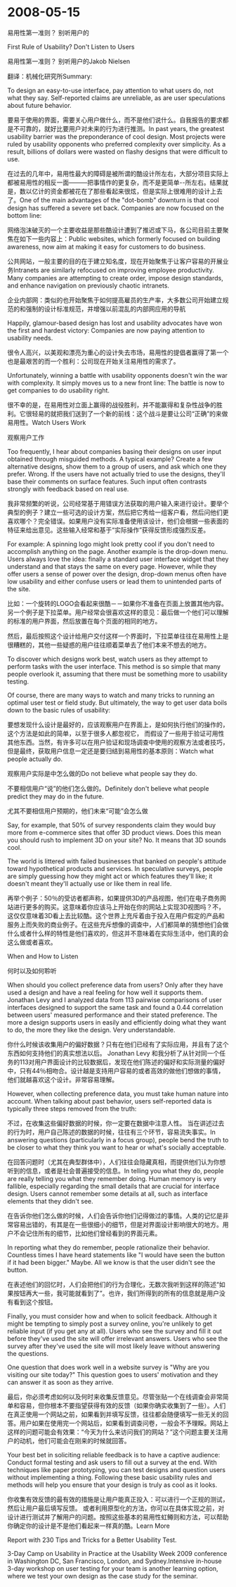 # 2008-05-15

易用性第一准则？ 别听用户的

First Rule of Usability? Don't Listen to Users

易用性第一准则？ 别听用户的Jakob Nielsen

翻译：机械化研究所Summary:

To design an easy-to-use interface, pay attention to what users do, not what they say. Self-reported claims are unreliable, as are user speculations about future behavior.

要易于使用的界面，需要关心用户做什么，而不是他们说什么。自我报告的要求都是不可靠的，就好比要用户对未来的行为进行推测。In past years, the greatest usability barrier was the preponderance of cool design. Most projects were ruled by usability opponents who preferred complexity over simplicity. As a result, billions of dollars were wasted on flashy designs that were difficult to use.

在过去的几年中，易用性最大的障碍是被所谓的酷设计所左右，大部分项目实际上都被易用性的相反一面———把事情作的更复杂，而不是更简单--所左右。结果就是，数以亿计的资金都被花在了那些看起来很炫，但是实际上很难用的设计上去了。One of the main advantages of the "dot-bomb" downturn is that cool design has suffered a severe set back. Companies are now focused on the bottom line:

网络泡沫破灭的一个主要收益是那些酷设计遭到了推迟或下马，各公司目前主要聚焦在如下一些内容上：Public websites, which formerly focused on building awareness, now aim at making it easy for customers to do business.

公共网站，一般主要的目的在于建立知名度，现在开始聚焦于让客户容易的开展业务Intranets are similarly refocused on improving employee productivity. Many companies are attempting to create order, impose design standards, and enhance navigation on previously chaotic intranets.

企业内部网：类似的也开始聚焦于如何提高雇员的生产率，大多数公司开始建立规范的和强制的设计标准规范，并增强以前混乱的内部网应用的导航

Happily, glamour-based design has lost and usability advocates have won the first and hardest victory: Companies are now paying attention to usability needs.

很令人高兴，以美观和漂亮为重心的设计失去市场，易用性的提倡者赢得了第一个也是最艰苦的而一个胜利：公司现在开始关注易用性的需求了。

Unfortunately, winning a battle with usability opponents doesn't win the war with complexity. It simply moves us to a new front line: The battle is now to get companies to do usability right.

很不幸的是，在易用性对立面上赢得的战役胜利，并不能赢得和复杂性战争的胜利。它很轻易的就把我们送到了一个新的前线：这个战斗是要让公司“正确”的来做易用性。Watch Users Work

观察用户工作

Too frequently, I hear about companies basing their designs on user input obtained through misguided methods. A typical example? Create a few alternative designs, show them to a group of users, and ask which one they prefer. Wrong. If the users have not actually tried to use the designs, they'll base their comments on surface features. Such input often contrasts strongly with feedback based on real use.

我非常频繁的听说，公司经常基于用错误方法获取的用户输入来进行设计。要举个典型的例子？建立一些可选的设计方案，然后把它秀给一组客户看，然后问他们更喜欢哪个？完全错误。如果用户没有实际准备使用该设计，他们会根据一些表面的特征来给出意见。这些输入经常和基于“实际操作”获得反馈形成强烈反差。

For example: A spinning logo might look pretty cool if you don't need to accomplish anything on the page. Another example is the drop-down menu. Users always love the idea: finally a standard user interface widget that they understand and that stays the same on every page. However, while they offer users a sense of power over the design, drop-down menus often have low usability and either confuse users or lead them to unintended parts of the site.

比如：一个旋转的LOGO会看起来很酷－－如果你不准备在页面上放置其他内容。另一个例子是下拉菜单。用户经常会很喜欢这样的意见：最后做一个他们可以理解的标准的用户界面，然后放置在每个页面的相同的地方。

然后，最后按照这个设计给用户交付这样一个界面时，下拉菜单往往在易用性上是很糟糕的，其他一些疑惑的用户往往顺着菜单去了他们本来不想去的地方。

To discover which designs work best, watch users as they attempt to perform tasks with the user interface. This method is so simple that many people overlook it, assuming that there must be something more to usability testing.

Of course, there are many ways to watch and many tricks to running an optimal user test or field study. But ultimately, the way to get user data boils down to the basic rules of usability:

要想发现什么设计是最好的，应该观察用户在界面上，是如何执行他们的操作的，这个方法是如此的简单，以至于很多人都忽视它， 而假设了一些用于验证可用性其他东西。当然，有许多可以在用户验证和现场调查中使用的观察方法或者技巧，但是最终，获取用户信息一定还是要归结到易用性的基本原则：Watch what people actually do.

观察用户实际是中怎么做的Do not believe what people say they do.

不要相信用户“说”的他们怎么做的。Definitely don't believe what people predict they may do in the future.

尤其不要相信用户预期的，他们未来“可能”会怎么做

Say, for example, that 50% of survey respondents claim they would buy more from e-commerce sites that offer 3D product views. Does this mean you should rush to implement 3D on your site? No. It means that 3D sounds cool. 

The world is littered with failed businesses that banked on people's attitude toward hypothetical products and services. In speculative surveys, people are simply guessing how they might act or which features they'll like; it doesn't meant they'll actually use or like them in real life.

再举个例子：50％的受访者都声称，如果提供3D的产品视图，他们在电子商务网站进行更多的购买。这意味着你应该马上开始在你的网站上实现3D视图吗？不，这仅仅意味着3D看上去比较酷。这个世界上充斥着由于投入在用户假定的产品和服务上而失败的商业例子。在这些充斥想像的调查中，人们都简单的猜想他们会做什么或者什么样的特性是他们喜欢的，但这并不意味着在实际生活中，他们真的会这么做或者喜欢。

When and How to Listen

何时以及如何聆听

When should you collect preference data from users? Only after they have used a design and have a real feeling for how well it supports them. Jonathan Levy and I analyzed data from 113 pairwise comparisons of user interfaces designed to support the same task and found a 0.44 correlation between users' measured performance and their stated preference. The more a design supports users in easily and efficiently doing what they want to do, the more they like the design. Very understandable.

你什么时候该收集用户的偏好数据？只有在他们已经有了实际应用，并且有了这个东西如何支持他们的真实想法以后。 Jonathan Levy 和我分析了从针对同一个任务的113对用户界面设计的比较数据后，发现在他们陈述的偏好和实际测量的偏好中，只有44％相吻合。设计越是支持用户容易的或者高效的做他们想做的事情，他们就越喜欢这个设计。非常容易理解。

However, when collecting preference data, you must take human nature into account. When talking about past behavior, users self-reported data is typically three steps removed from the truth:

不过，在收集这些偏好数据的时候，你一定要在数据中注意人性。 当在讲述过去的行为时，用户自己陈述的数据的时候，往往有三个环节，容易流失事实。In answering questions (particularly in a focus group), people bend the truth to be closer to what they think you want to hear or what's socially acceptable.

在回答问题时（尤其在典型群体中），人们往往会隐藏真相，而提供他们认为你想听到的信息，或者是社会普遍接受的信息。In telling you what they do, people are really telling you what they remember doing. Human memory is very fallible, especially regarding the small details that are crucial for interface design. Users cannot remember some details at all, such as interface elements that they didn't see.

在告诉你他们怎么做的时候，人们会告诉你他们记得做过的事情。人类的记忆是非常容易出错的，有其是在一些很细小的细节，但是对界面设计影响很大的地方。用户不会记住所有的细节，比如他们曾经看到的界面元素。

In reporting what they do remember, people rationalize their behavior. Countless times I have heard statements like "I would have seen the button if it had been bigger." Maybe. All we know is that the user didn't see the button.

在表述他们的回忆时，人们会把他们的行为合理化，无数次我听到这样的陈述“如果按钮再大一些，我可能就看到了”。也许，我们所得到的所有的信息就是用户没有看到这个按钮。

Finally, you must consider how and when to solicit feedback. Although it might be tempting to simply post a survey online, you're unlikely to get reliable input (if you get any at all). Users who see the survey and fill it out before they've used the site will offer irrelevant answers. Users who see the survey after they've used the site will most likely leave without answering the questions.

One question that does work well in a website survey is "Why are you visiting our site today?" This question goes to users' motivation and they can answer it as soon as they arrive.

最后，你必须考虑如何以及何时来收集反馈意见。尽管张贴一个在线调查会非常简单和容易，但你根本不要指望获得有效的反馈（如果你确实收集到了一些）。人们在真正使用一个网站之前，如果看到并填写反馈，往往都会随便填写一些无关的回答。用户如果在使用完一个网站后，如果看到调查问卷，一般会不予理睬。网站上这样的问题可能会有效果：“今天为什么来访问我们的网站？”这个问题主要关注用户的动机，他们可能会在刚来的时候就回答。

Your best bet in soliciting reliable feedback is to have a captive audience: Conduct formal testing and ask users to fill out a survey at the end. With techniques like paper prototyping, you can test designs and question users without implementing a thing. Following these basic usability rules and methods will help you ensure that your design is truly as cool as it looks.

你收集有效反馈的最有效的措施是让用户能真正投入：可以进行一个正规的测试，然后让用户最后填写反馈。 或者利用原型化的方法，你可以在具体实现之前，对设计进行测试并了解用户的问题。按照这些基本的易用性虹鳟则和方法，可以帮助你确定你的设计是不是他们看起来一样真的酷。Learn More

Report with 230 Tips and Tricks for a Better Usability Test.

3-Day Camp on Usability in Practice at the Usability Week 2009 conference in Washington DC, San Francisco, London, and Sydney.Intensive in-house 3-day workshop on user testing for your team is another learning option, where we test your own design as the case study for the seminar.
